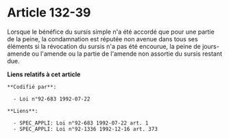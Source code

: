 # Article 132-39

Lorsque le bénéfice du sursis simple n'a été accordé que pour une partie de la peine, la condamnation est réputée non avenue
dans tous ses éléments si la révocation du sursis n'a pas été encourue, la peine de jours-amende ou l'amende ou la partie de
l'amende non assortie du sursis restant due.

**Liens relatifs à cet article**

	**Codifié par**:

	  - Loi n°92-683 1992-07-22

	**Liens**:

	  - SPEC_APPLI: Loi n°92-683 1992-07-22 art. 1
	  - SPEC_APPLI: Loi n°92-1336 1992-12-16 art. 373
